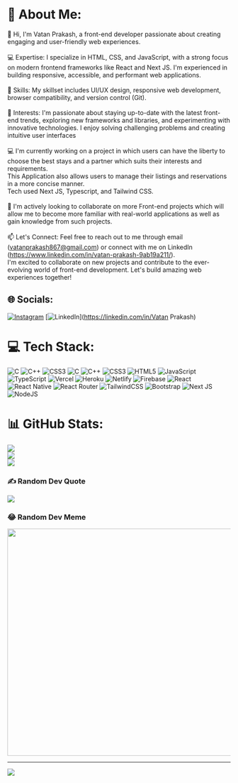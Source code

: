 # 💫 About Me:
👋 Hi, I'm Vatan Prakash, a front-end developer passionate about creating engaging and user-friendly web experiences.<br><br>💻 Expertise: I specialize in HTML, CSS, and JavaScript, with a strong focus on modern frontend frameworks like React and Next JS. I'm experienced in building responsive, accessible, and performant web applications.<br><br>🔧 Skills: My skillset includes UI/UX design, responsive web development, browser compatibility, and version control (Git). <br><br>🌟 Interests: I'm passionate about staying up-to-date with the latest front-end trends, exploring new frameworks and libraries, and experimenting with innovative technologies. I enjoy solving challenging problems and creating intuitive user interfaces<br><br>💻 I'm currently working on a project in which users can have the liberty to choose the best stays  and a partner which suits their interests and requirements.<br>      This Application also allows users to manage their listings and reservations in a more concise manner.<br>      Tech used Next JS, Typescript, and Tailwind CSS.<br><br>🚀 I'm actively looking to collaborate on more Front-end projects which will allow me to become more familiar with real-world applications as well as gain knowledge from such projects.<br><br>📫 Let's Connect: Feel free to reach out to me through email (vatanprakash867@gmail.com) or connect with me on LinkedIn (https://www.linkedin.com/in/vatan-prakash-9ab19a211/).<br>I'm excited to collaborate on new projects and contribute to the ever-evolving world of front-end development. Let's build amazing web experiences together! 


## 🌐 Socials:
[![Instagram](https://img.shields.io/badge/Instagram-%23E4405F.svg?logo=Instagram&logoColor=white)](https://instagram.com/vatan-srivastava) [![LinkedIn](https://img.shields.io/badge/LinkedIn-%230077B5.svg?logo=linkedin&logoColor=white)](https://linkedin.com/in/Vatan Prakash) 

# 💻 Tech Stack:
![C](https://img.shields.io/badge/c-%2300599C.svg?style=for-the-badge&logo=c&logoColor=white) ![C++](https://img.shields.io/badge/c++-%2300599C.svg?style=for-the-badge&logo=c%2B%2B&logoColor=white) ![CSS3](https://img.shields.io/badge/css3-%231572B6.svg?style=for-the-badge&logo=css3&logoColor=white) ![C](https://img.shields.io/badge/c-%2300599C.svg?style=for-the-badge&logo=c&logoColor=white) ![C++](https://img.shields.io/badge/c++-%2300599C.svg?style=for-the-badge&logo=c%2B%2B&logoColor=white) ![CSS3](https://img.shields.io/badge/css3-%231572B6.svg?style=for-the-badge&logo=css3&logoColor=white) ![HTML5](https://img.shields.io/badge/html5-%23E34F26.svg?style=for-the-badge&logo=html5&logoColor=white) ![JavaScript](https://img.shields.io/badge/javascript-%23323330.svg?style=for-the-badge&logo=javascript&logoColor=%23F7DF1E) ![TypeScript](https://img.shields.io/badge/typescript-%23007ACC.svg?style=for-the-badge&logo=typescript&logoColor=white) ![Vercel](https://img.shields.io/badge/vercel-%23000000.svg?style=for-the-badge&logo=vercel&logoColor=white) ![Heroku](https://img.shields.io/badge/heroku-%23430098.svg?style=for-the-badge&logo=heroku&logoColor=white) ![Netlify](https://img.shields.io/badge/netlify-%23000000.svg?style=for-the-badge&logo=netlify&logoColor=#00C7B7) ![Firebase](https://img.shields.io/badge/firebase-%23039BE5.svg?style=for-the-badge&logo=firebase) ![React](https://img.shields.io/badge/react-%2320232a.svg?style=for-the-badge&logo=react&logoColor=%2361DAFB) ![React Native](https://img.shields.io/badge/react_native-%2320232a.svg?style=for-the-badge&logo=react&logoColor=%2361DAFB) ![React Router](https://img.shields.io/badge/React_Router-CA4245?style=for-the-badge&logo=react-router&logoColor=white) ![TailwindCSS](https://img.shields.io/badge/tailwindcss-%2338B2AC.svg?style=for-the-badge&logo=tailwind-css&logoColor=white) ![Bootstrap](https://img.shields.io/badge/bootstrap-%23563D7C.svg?style=for-the-badge&logo=bootstrap&logoColor=white) ![Next JS](https://img.shields.io/badge/Next-black?style=for-the-badge&logo=next.js&logoColor=white) ![NodeJS](https://img.shields.io/badge/node.js-6DA55F?style=for-the-badge&logo=node.js&logoColor=white)
# 📊 GitHub Stats:
![](https://github-readme-stats.vercel.app/api?username=vatan-prakash&theme=tokyonight&hide_border=false&include_all_commits=false&count_private=false)<br/>
![](https://github-readme-streak-stats.herokuapp.com/?user=vatan-prakash&theme=tokyonight&hide_border=false)<br/>
![](https://github-readme-stats.vercel.app/api/top-langs/?username=vatan-prakash&theme=tokyonight&hide_border=false&include_all_commits=false&count_private=false&layout=compact)

### ✍️ Random Dev Quote
![](https://quotes-github-readme.vercel.app/api?type=horizontal&theme=radical)

### 😂 Random Dev Meme
<img src="https://rm.up.railway.app/" width="512px"/>

---
[![](https://visitcount.itsvg.in/api?id=vatan-prakash&icon=0&color=0)](https://visitcount.itsvg.in)

<!-- Proudly created with GPRM ( https://gprm.itsvg.in ) -->
